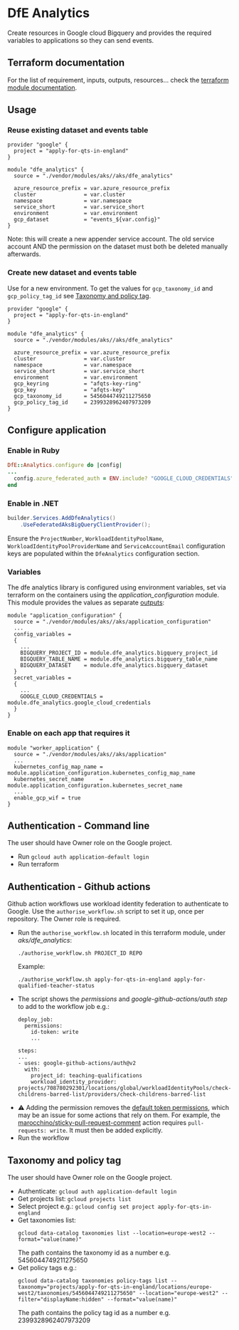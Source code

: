 # DfE Analytics
Create resources in Google cloud Bigquery and provides the required variables to applications so they can send events.

## Terraform documentation
For the list of requirement, inputs, outputs, resources... check the [terraform module documentation](tfdocs).

## Usage
### Reuse existing dataset and events table

```hcl
provider "google" {
  project = "apply-for-qts-in-england"
}

module "dfe_analytics" {
  source = "./vendor/modules/aks//aks/dfe_analytics"

  azure_resource_prefix = var.azure_resource_prefix
  cluster               = var.cluster
  namespace             = var.namespace
  service_short         = var.service_short
  environment           = var.environment
  gcp_dataset           = "events_${var.config}"
}
```

Note: this will create a new appender service account. The old service account AND the permission on the dataset must both be deleted manually afterwards.

### Create new dataset and events table
Use for a new environment. To get the values for `gcp_taxonomy_id` and `gcp_policy_tag_id` see [Taxonomy and policy tag](#taxonomy-and-policy-tag).

```hcl
provider "google" {
  project = "apply-for-qts-in-england"
}

module "dfe_analytics" {
  source = "./vendor/modules/aks//aks/dfe_analytics"

  azure_resource_prefix = var.azure_resource_prefix
  cluster               = var.cluster
  namespace             = var.namespace
  service_short         = var.service_short
  environment           = var.environment
  gcp_keyring           = "afqts-key-ring"
  gcp_key               = "afqts-key"
  gcp_taxonomy_id       = 5456044749211275650
  gcp_policy_tag_id     = 2399328962407973209
}
```

## Configure application
### Enable in Ruby
```ruby
DfE::Analytics.configure do |config|
...
  config.azure_federated_auth = ENV.include? "GOOGLE_CLOUD_CREDENTIALS"
end
```

### Enable in .NET
```cs
builder.Services.AddDfeAnalytics()
    .UseFederatedAksBigQueryClientProvider();
```
Ensure the `ProjectNumber`, `WorkloadIdentityPoolName`, `WorkloadIdentityPoolProviderName` and `ServiceAccountEmail` configuration keys are populated within the `DfeAnalytics` configuration section.

### Variables
The dfe analytics library is configured using environment variables, set via terraform on the containers using the *application_configuration* module. This module provides the values as separate [outputs](tfdocs#outputs):

```hcl
module "application_configuration" {
  source = "./vendor/modules/aks//aks/application_configuration"
  ...
  config_variables =
  {
    ...
    BIGQUERY_PROJECT_ID = module.dfe_analytics.bigquery_project_id
    BIGQUERY_TABLE_NAME = module.dfe_analytics.bigquery_table_name
    BIGQUERY_DATASET    = module.dfe_analytics.bigquery_dataset
  }
  secret_variables =
  {
    ...
    GOOGLE_CLOUD_CREDENTIALS = module.dfe_analytics.google_cloud_credentials
  }
}
```

### Enable on each app that requires it
```hcl
module "worker_application" {
  source = "./vendor/modules/aks//aks/application"
  ...
  kubernetes_config_map_name = module.application_configuration.kubernetes_config_map_name
  kubernetes_secret_name     = module.application_configuration.kubernetes_secret_name
  ...
  enable_gcp_wif = true
}
```

## Authentication - Command line
The user should have Owner role on the Google project.

- Run `gcloud auth application-default login`
- Run terraform

## Authentication - Github actions
Github action workflows use workload identity federation to authenticate to Google. Use the `authorise_workflow.sh` script to set it up, once per repository. The Owner role is required.

- Run the `authorise_workflow.sh` located in this terraform module, under *aks/dfe_analytics*:
  ```
  ./authorise_workflow.sh PROJECT_ID REPO
  ```
  Example:
  ```
  ./authorise_workflow.sh apply-for-qts-in-england apply-for-qualified-teacher-status
  ```
- The script shows the *permissions* and *google-github-actions/auth step* to add to the workflow job e.g.:
  ```
  deploy_job:
    permissions:
      id-token: write
      ...
  ```
  ```
  steps:
  ...
  - uses: google-github-actions/auth@v2
    with:
      project_id: teaching-qualifications
      workload_identity_provider: projects/708780292301/locations/global/workloadIdentityPools/check-childrens-barred-list/providers/check-childrens-barred-list
  ```
- :warning: Adding the permission removes the [default token permissions](https://docs.github.com/en/actions/security-for-github-actions/security-guides/automatic-token-authentication#permissions-for-the-github_token), which may be an issue for some actions that rely on them. For example, the [marocchino/sticky-pull-request-comment](https://github.com/marocchino/sticky-pull-request-comment) action requires `pull-requests: write`. It must then be added explicitly.
- Run the workflow

## Taxonomy and policy tag
The user should have Owner role on the Google project.

- Authenticate: `gcloud auth application-default login`
- Get projects list: `gcloud projects list`
- Select project e.g.: `gcloud config set project apply-for-qts-in-england`
- Get taxonomies list:
  ```
  gcloud data-catalog taxonomies list --location=europe-west2 --format="value(name)"
  ```
  The path contains the taxonomy id as a number e.g. 5456044749211275650
- Get policy tags e.g.:
  ```
  gcloud data-catalog taxonomies policy-tags list --taxonomy="projects/apply-for-qts-in-england/locations/europe-west2/taxonomies/5456044749211275650" --location="europe-west2" --filter="displayName:hidden" --format="value(name)"
  ```
  The path contains the policy tag id as a number e.g. 2399328962407973209
